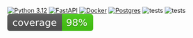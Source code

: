 [![Python 3.12](https://badgen.net/badge/python/3.12/green)](https://www.python.org/downloads/release/python-3120/)
[![FastAPI](https://img.shields.io/badge/FastAPI-009485.svg?logo=fastapi&logoColor=white)](https://pypi.org/project/fastapi/)
[![Docker](https://img.shields.io/badge/Docker-2496ED?logo=docker&logoColor=fff)](https://www.docker.com/)
[![Postgres](https://img.shields.io/badge/Postgres-%23316192.svg?logo=postgresql&logoColor=white)](https://www.postgresql.org/)
![tests](https://github.com/d2avids/currency_rates/actions/workflows/tests.yml/badge.svg)
![tests](https://github.com/d2avids/currency_rates/actions/workflows/deploy.yml/badge.svg)
![coverage](./coverage.svg)

